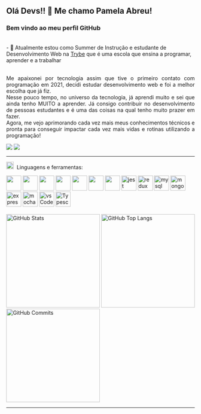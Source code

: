 ## Olá Devs!! 👋 Me chamo Pamela Abreu!

 ### Bem vindo ao meu perfil GitHub 
 <br/>
  - 🌱 Atualmente estou como Summer de Instrução e estudante de Desenvolvimento Web na <a href="https://www.betrybe.com/">Trybe</a> que é uma escola que ensina a programar, aprender e a trabalhar 
 <br/>
<div>
 <!--
  <div>
<img margin="20px"  align="right" alt="GIF" src="https://cdn-media-1.freecodecamp.org/code-radio/Saron3.gif" width="250px" height="250px" /> 
 </div>
 --!>
 
 <br/>
 
 <div align="justify">
  
 <p> 
  
Me apaixonei por tecnologia assim que tive o primeiro contato com programação em 2021, decidi estudar desenvolvimento web e foi a melhor escolha que já fiz. <br/>
Nesse pouco tempo, no universo da tecnologia, já aprendi muito e sei que ainda tenho MUITO a aprender. Já consigo contribuir no desenvolvimento de pessoas estudantes e é uma das coisas na qual tenho muito prazer em fazer. <br/>
Agora, me vejo aprimorando cada vez mais meus conhecimentos técnicos e pronta para conseguir impactar cada vez mais vidas e rotinas utilizando a programação!
  
 </p>
  
 </div>
 
 </div>
 
 <div>
<a href="https://www.linkedin.com/in/pamela-silva-de-abreu" target="_blank"><img src="https://img.shields.io/badge/-LinkedIn-%230077B5?style=for-the-badge&logo=linkedin&logoColor=white" target="_blank"></a>
<a href="Pamela Abreu:abreupamm@gmail.com" target="_blank"><img alt"Gmail" src="https://img.shields.io/badge/Gmail-D14836?style=for-the-badge&logo=gmail&logoColor=white"/></a>
</div>
 
 <hr></hr> 
 
 
 <img height="20" alt="GIF" src="https://github.com/joaopauloaramuni/joaopauloaramuni/blob/main/img/skills.gif?raw=true"/>&nbsp; Linguagens e ferramentas:
  
 <div>
  <img src="https://cdn.jsdelivr.net/gh/devicons/devicon/icons/html5/html5-original-wordmark.svg" width="40" height="40" />
<img src="https://cdn.jsdelivr.net/gh/devicons/devicon/icons/css3/css3-original-wordmark.svg"  width="40" height="40"/>
  <img src="https://cdn.jsdelivr.net/gh/devicons/devicon/icons/javascript/javascript-original.svg" width="40" height="40"/>
 <img width="40" height="40" src="https://github.com/joaopauloaramuni/joaopauloaramuni/blob/master/img/react.png"/>
 <img width="40" height="40" src="https://github.com/joaopauloaramuni/joaopauloaramuni/blob/master/img/mysql.png"/>
 <img width="40" height="40" src="https://github.com/joaopauloaramuni/joaopauloaramuni/blob/master/img/nodejs.png"/>
 <img width="40" height="40" src="https://github.com/joaopauloaramuni/joaopauloaramuni/blob/master/img/docker.png"/>
 <img src="https://www.learnstorybook.com/intro-to-storybook/logo-jest.png" alt="jest" width="40" height="40" />
  <img src="https://raw.githubusercontent.com/devicons/devicon/master/icons/redux/redux-original.svg" alt="redux" width="40" height="40"/> 
  <img src="https://raw.githubusercontent.com/devicons/devicon/master/icons/mysql/mysql-original-wordmark.svg" alt="mysql" width="40" height="40"/> 
  <img src="https://raw.githubusercontent.com/devicons/devicon/master/icons/mongodb/mongodb-original-wordmark.svg" alt="mongodb" width="40" height="40"/> 
  <img src="https://raw.githubusercontent.com/devicons/devicon/master/icons/express/express-original-wordmark.svg" alt="express" width="40" height="40"/> 
  <img src="https://cdn.jsdelivr.net/gh/devicons/devicon/icons/mocha/mocha-plain.svg" alt="mocha" width="40" height="40"/> 
   <img src="https://github.com/joaopauloaramuni/joaopauloaramuni/blob/master/img/vs.png" alt="vsCode" width="40" height="40"/> 
  <img src="https://cdn.iconscout.com/icon/free/png-256/typescript-3629713-3030764.png" alt="Typescript" width="40" height="40"/> 
<div/>
  
   <br/>


 
 <div>
<!-- - <img align="right" alt="GitHub Details" width="420px" src="http://github-profile-summary-cards.vercel.app/api/cards/profile-details?username=Abreupamm=github_dark"/> -->
<img alt="GitHub Stats" width="250px" src="http://github-profile-summary-cards.vercel.app/api/cards/stats?username=Abreupamm&theme=github_dark"/>
<img alt="GitHub Top Langs" width="250px" src="http://github-profile-summary-cards.vercel.app/api/cards/repos-per-language?username=Abreupamm&theme=github_dark"/>
<img alt="GitHub Commits" width="250px" src="http://github-profile-summary-cards.vercel.app/api/cards/productive-time?username=Abreupamm&theme=github_dark"/>
</div>
 
 <hr></hr> 

   
 
  




<!-- 

  <img src="https://user-images.githubusercontent.com/99986000/166005216-8774257f-cad0-4cda-b66e-fc42f5fb216f.png" width="300" height="300"/> 
<div>
<a href="https://github.com/Abreupamm">
<img height="160em" src="https://github-readme-stats.vercel.app/api/top-langs/?username=Abreupamm&layout=compact&langs_count=7&theme=dracula"/>
<img height="160em" src="https://github-readme-stats.vercel.app/api?username=Abreupamm&show_icons=true&theme=dracula&include_all_commits=true&count_private=true"/>
</div> -->
<!-- ![Snake animation](https://github.com/Abreupamm/Abreupamm/blob/output/github-contribution-grid-snake.svg) -->

   
  


